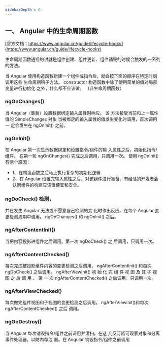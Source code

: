 ```yaml
---
sidebarDepth : 0
---
```


## 一、 Angular 中的生命周期函数 

[官方文档：https://www.angular.cn/guide/lifecycle-hooks](https://www.angular.cn/guide/lifecycle-hooks)

生命周期函数通俗的讲就是组件创建、组件更新、组件销毁的时候会触发的一系列的方法。 

当 Angular 使用构造函数新建一个组件或指令后，就会按下面的顺序在特定时刻调用这些 生命周期钩子方法。 
constructor 构造函数中除了使用简单的值对局部变量进行初始化 之外，什么都不应该做。 （非生命周期函数）
 
 ### ngOnChanges() 

 当 Angular（重新）设置数据绑定输入属性时响应。 该 方法接受当前和上一属性值的 SimpleChanges 对象 当被绑定的输入属性的值发生变化时调用，首次调用一 定会发生在 ngOnInit() 之前。 
 
 ### ngOnInit()
 
  在 Angular 第一次显示数据绑定和设置指令/组件的输 入属性之后，初始化指令/组件。 在第一轮 ngOnChanges() 完成之后调用，只调用一次。 使用 ngOnInit() 有两个原因：

- 1、在构造函数之后马上执行复杂的初始化逻辑 
- 2、在 Angular 设置完输入属性之后，对该组件进行准备。有经验的开发者会认同组件的构建应该很便宜和安全。 

### ngDoCheck() 检测，

并在发生 Angular 无法或不愿意自己检测的变 化时作出反应。在每个 Angular 变更检测周期中调用， ngOnChanges() 和 ngOnInit() 之后。 

### ngAfterContentInit() 

当把内容投影进组件之后调用。第一次 ngDoCheck() 之 后调用，只调用一次。 

### ngAfterContentChecked() 

每次完成被投影组件内容的变更检测之后调用。 ngAfterContentInit() 和每次 ngDoCheck() 之后调用。 ngAfterViewInit() 初 始 化 完 组 件 视 图 及 其 子 视 图 之 后 调 用 。 第 一 次 ngAfterContentChecked() 之后调用，只调用一次。

 ### ngAfterViewChecked() 

 每次做完组件视图和子视图的变更检测之后调用。 ngAfterViewInit()和每次 ngAfterContentChecked() 之后 调用。 
 
 ### ngOnDestroy() 
 
 当 Angular 每次销毁指令/组件之前调用并清扫。在这 儿反订阅可观察对象和分离事件处理器，以防内存泄 漏。在 Angular 销毁指令/组件之前调用